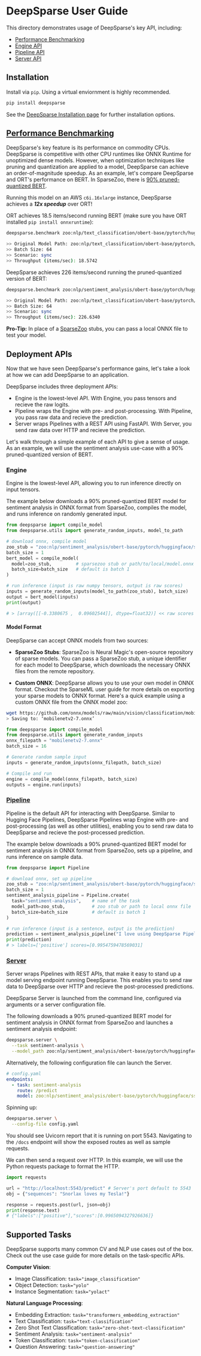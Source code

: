 # DeepSparse User Guide

This directory demonstrates usage of DeepSparse's key API, including:
- [Performance Benchmarking](#performance-benchmarking)
- [Engine API](#engine)
- [Pipeline API](#pipeline)
- [Server API](#server)

## Installation

Install via `pip`. Using a virtual enviornment is highly recommended.

```bash
pip install deepsparse
```

See the [DeepSparse Installation page](https://docs.neuralmagic.com/get-started/install/deepsparse) for further installation options.

## [Performance Benchmarking](deepsparse-benchmarking.md)

DeepSparse's key feature is its performance on commodity CPUs. DeepSparse is competitive with other CPU runtimes
like ONNX Runtime for unoptimized dense models. However, when optimization techniques like pruning and quantization 
are applied to a model, DeepSparse can achieve an order-of-magnitude speedup. As an example, let's compare DeepSparse and ORT's performance on BERT. In SparseZoo, there is [90% pruned-quantized BERT](https://sparsezoo.neuralmagic.com/models/nlp%2Fsentiment_analysis%2Fobert-base%2Fpytorch%2Fhuggingface%2Fsst2%2Fpruned90_quant-none). 

Running this model on an AWS `c6i.16xlarge` instance, DeepSparse achieves a ***12x speedup*** over ORT!

ORT achieves 18.5 items/second running BERT (make sure you have ORT installed `pip install onnxruntime`):
```bash
deepsparse.benchmark zoo:nlp/text_classification/obert-base/pytorch/huggingface/mnli/base-none -b 64 -s sync -nstreams 1 -i [64,384] -e onnxruntime

>> Original Model Path: zoo:nlp/text_classification/obert-base/pytorch/huggingface/mnli/base-none
>> Batch Size: 64
>> Scenario: sync
>> Throughput (items/sec): 18.5742
```

DeepSparse achieves 226 items/second running the pruned-quantized version of BERT:

```bash
deepsparse.benchmark zoo:nlp/sentiment_analysis/obert-base/pytorch/huggingface/sst2/pruned90_quant-none -b 64 -s sync -nstreams 1 -e onnxruntime

>> Original Model Path: zoo:nlp/text_classification/obert-base/pytorch/huggingface/mnli/pruned90_quant-none
>> Batch Size: 64
>> Scenario: sync
>> Throughput (items/sec): 226.6340
```

**Pro-Tip:** In place of a [SparseZoo](https://sparsezoo.neuralmagic.com/) stubs, you can pass a local ONNX file to test your model.

## Deployment APIs

Now that we have seen DeepSparse's performance gains, let's take a look at how we can add DeepSparse to an application.

DeepSparse includes three deployment APIs:
- Engine is the lowest-level API. With Engine, you pass tensors and recieve the raw logits.
- Pipeline wraps the Engine with pre- and post-processing. With Pipeline, you pass raw data and
recieve the prediction.
- Server wraps Pipelines with a REST API using FastAPI. With Server, you send raw data over HTTP
and recieve the prediction.

Let's walk through a simple example of each API to give a sense of usage. As an example, we will use
the sentiment analysis use-case with a 90% pruned-quantized version of BERT. 

### Engine

Engine is the lowest-level API, allowing you to run inference directly on input tensors.

The example below downloads a 90% pruned-quantized BERT model for sentiment analysis 
in ONNX format from SparseZoo, compiles the model, and runs inference on randomly generated input.

```python
from deepsparse import compile_model
from deepsparse.utils import generate_random_inputs, model_to_path

# download onnx, compile model
zoo_stub = "zoo:nlp/sentiment_analysis/obert-base/pytorch/huggingface/sst2/pruned90_quant-none"  
batch_size = 1
bert_model = compile_model(
  model=zoo_stub,         # sparsezoo stub or path/to/local/model.onnx
  batch_size=batch_size   # default is batch 1
)

# run inference (input is raw numpy tensors, output is raw scores)
inputs = generate_random_inputs(model_to_path(zoo_stub), batch_size)
output = bert_model(inputs)
print(output)

# > [array([[-0.3380675 ,  0.09602544]], dtype=float32)] << raw scores
```

#### Model Format

DeepSparse can accept ONNX models from two sources:

- **SparseZoo Stubs**: SparseZoo is Neural Magic's open-source repository of sparse models. You can pass a SparseZoo stub, a unique identifier for
each model to DeepSparse, which downloads the necessary ONNX files from the remote repository. 

- **Custom ONNX**: DeepSparse allows you to use your own model in ONNX format. Checkout the SparseML user guide for more details on exporting
your sparse models to ONNX format. Here's a quick example using a custom ONNX file from the ONNX model zoo:

```bash
wget https://github.com/onnx/models/raw/main/vision/classification/mobilenet/model/mobilenetv2-7.onnx
> Saving to: ‘mobilenetv2-7.onnx’
```

```python
from deepsparse import compile_model
from deepsparse.utils import generate_random_inputs
onnx_filepath = "mobilenetv2-7.onnx"
batch_size = 16

# Generate random sample input
inputs = generate_random_inputs(onnx_filepath, batch_size)

# Compile and run
engine = compile_model(onnx_filepath, batch_size)
outputs = engine.run(inputs)
```

### [Pipeline](deepsparse-pipeline.md)

Pipeline is the default API for interacting with DeepSparse. Similar to Hugging Face Pipelines,
DeepSparse Pipelines wrap Engine with pre- and post-processing (as well as other utilities), 
enabling you to send raw data to DeepSparse and recieve the post-processed prediction.

The example below downloads a 90% pruned-quantized BERT model for sentiment analysis 
in ONNX format from SparseZoo, sets up a pipeline, and runs inference on sample data.

```python
from deepsparse import Pipeline

# download onnx, set up pipeline
zoo_stub = "zoo:nlp/sentiment_analysis/obert-base/pytorch/huggingface/sst2/pruned90_quant-none"  
batch_size = 1
sentiment_analysis_pipeline = Pipeline.create(
  task="sentiment-analysis",    # name of the task
  model_path=zoo_stub,          # zoo stub or path to local onnx file
  batch_size=batch_size         # default is batch 1
)

# run inference (input is a sentence, output is the prediction)
prediction = sentiment_analysis_pipeline("I love using DeepSparse Pipelines")
print(prediction)
# > labels=['positive'] scores=[0.9954759478569031]
```


### [Server](deepsparse-server.md)

Server wraps Pipelines with REST APIs, that make it easy to stand up a model serving endpoint
running DeepSparse. This enables you to send raw data to DeepSparse over HTTP and recieve the post-processed
predictions.

DeepSparse Server is launched from the command line, configured via arguments or a server configuration file.

The following downloads a 90% pruned-quantized BERT model for sentiment analysis in ONNX format
from SparseZoo and launches a sentiment analysis endpoint:

```bash
deepsparse.server \
  --task sentiment-analysis \
  --model_path zoo:nlp/sentiment_analysis/obert-base/pytorch/huggingface/sst2/pruned90_quant-none
```

Alternatively, the following configuration file can launch the Server.

```yaml
# config.yaml
endpoints:
  - task: sentiment-analysis
    route: /predict
    model: zoo:nlp/sentiment_analysis/obert-base/pytorch/huggingface/sst2/pruned90_quant-none
```

Spinning up:
```bash
deepsparse.server \
  --config-file config.yaml
```

You should see Uvicorn report that it is running on port 5543. Navigating to the `/docs` endpoint will
show the exposed routes as well as sample requests.

We can then send a request over HTTP. In this example, we will use the Python requests package
to format the HTTP.

```python
import requests

url = "http://localhost:5543/predict" # Server's port default to 5543
obj = {"sequences": "Snorlax loves my Tesla!"}

response = requests.post(url, json=obj)
print(response.text)
# {"labels":["positive"],"scores":[0.9965094327926636]}
```

## Supported Tasks

DeepSparse supports many common CV and NLP use cases out of the box. Check out the use case guide for more details on the task-specific APIs.

**Computer Vision**:
- Image Classification: `task="image_classification"`
- Object Detection: `task="yolo"`
- Instance Segmentation: `task="yolact"`

**Natural Language Processing**:
- Embedding Extraction: `task="transformers_embedding_extraction"`
- Text Classification: `task="text-classification"`
- Zero Shot Text Classification: `task="zero-shot-text-classification"` 
- Sentiment Analysis: `task="sentiment-analysis"`
- Token Classification: `task="token-classification"`
- Question Answering: `task="question-answering"`
